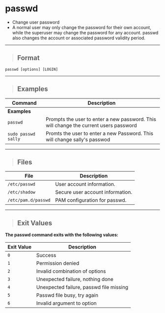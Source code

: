 # passwd

- Change user password
- A normal user may only change the password for their own account, while the superuser may change the password for any account.  passwd also changes the account or associated password validity period.

---

> ## **Format**

`passwd [options] [LOGIN]`

---

> ## **Examples**

| **Command**   | **Description**   | 
| --------------|-------------------|
| **Examples** |
| `passwd` | Prompts the user to enter a new password. This will change the current users password |
| `sudo passwd sally` | Promts the user to enter a new Password. This will change sally's passwod |

---

> ## **Files**

| **File**   | **Description**   | 
| --------------|-------------------|
| `/etc/passwd` | User account information. |
| `/etc/shadow` | Secure user account information. |
| `/etc/pam.d/passwd` | PAM configuration for passwd. |

---

> ## **Exit Values**

**The passwd command exits with the following values:**

| **Exit Value**   | **Description**   | 
| --------------|-------------------|
| `0` | Success |
| `1` | Permission denied |
| `2` | Invalid combination of options |
| `3` | Unexpected failure, nothing done |
| `4` | Unexpected failure, passwd file missing |
| `5` | Passwd file busy, try again |
| `6` | Invalid argument to option |